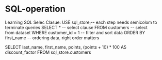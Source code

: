 # SQL-operation
Learning SQL
Selec Clasue:
USE sql_store;-- each step needs semicolom to terminate queries
SELECT * -- select clause
FROM customers -- select from dataset
WHERE customer_id = 1 -- filter and sort data
ORDER BY first_name -- ordering data, right order matters

SELECT 
	last_name, 
    first_name, 
    points,
    (points + 10) * 100 AS discount_factor
FROM sql_store.customers
